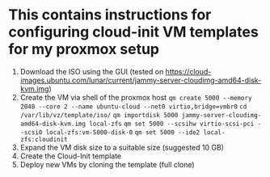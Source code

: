# This contains instructions for configuring cloud-init VM templates for my proxmox setup

1) Download the ISO using the GUI (tested on https://cloud-images.ubuntu.com/lunar/current/jammy-server-cloudimg-amd64-disk-kvm.img)
2) Create the VM via shell of the proxmox host
```qm create 5000 --memory 2048 --core 2 --name ubuntu-cloud --net0 virtio,bridge=vmbr0```
```cd /var/lib/vz/template/iso/```
```qm importdisk 5000 jammy-server-cloudimg-amd64-disk-kvm.img local-zfs```
```qm set 5000 --scsihw virtio-scsi-pci --scsi0 local-zfs:vm-5000-disk-0```
```qm set 5000 --ide2 local-zfs:cloudinit```
3) Expand the VM disk size to a suitable size (suggested 10 GB)
4) Create the Cloud-Init template
5) Deploy new VMs by cloning the template (full clone)